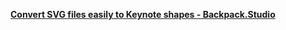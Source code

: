 [**Convert SVG files easily to Keynote shapes - Backpack.Studio**](http://backpack.studio/apps/convert-svg-files-easily-to-keynote-shapes/)